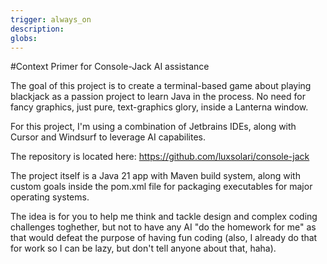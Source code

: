 ```yaml
---
trigger: always_on
description: 
globs: 
---
```


#Context Primer for Console-Jack AI assistance

The goal of this project is to create a terminal-based game about playing blackjack as a passion project to learn Java in the process. No need for fancy graphics, just pure, text-graphics glory, inside a Lanterna window.

For this project, I'm using a combination of Jetbrains IDEs, along with Cursor and Windsurf to leverage AI capabilites.

The repository is located here: https://github.com/luxsolari/console-jack

The project itself is a Java 21 app with Maven build system, along with custom goals inside the pom.xml file for packaging executables for major operating systems.

The idea is for you to help me think and tackle design and complex coding challenges toghether, but not to have any AI "do the homework for me" as that would defeat the purpose of having fun coding (also, I already do that for work so I can be lazy, but don't tell anyone about that, haha). 
